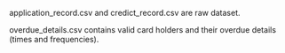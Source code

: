 application_record.csv and credict_record.csv are raw dataset.

overdue_details.csv contains valid card holders and their overdue details (times and frequencies).
